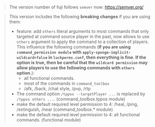 > The version number of fuji follows `semver` now: https://semver.org/

> This version includes the following **breaking changes** if you are using them:
> - feature: add `others` literal arguments to most commands that only targeted at command source player in the past,
    now allows to use `others` argument to apply the command to a collection of players. This influence the following
    commands (**If you are using `command_permission module` with `apply-sponge-implicit-wildcard=false`
    in `luckperms.conf`, then everything is fine. If the option is true, then be careful that the `wildcard permission`
    may allow players to use the following commands with `others` option.**):
>   - all functional commands.
>   - most of the commands in `command_toolbox`
>   - /afk, /back, /chat style, /pvp, /rtp
> - The command option `/tppos --targetPlayer ...` is replaced by `/tppos others ...`. (command_toolbox.tppos module)
> - make the default required level permission to 4: /heal, /ping, /extinguish, /near (command_toolbox.* module)
> - make the default required level permission to 4: all functional commands. (functional module)
